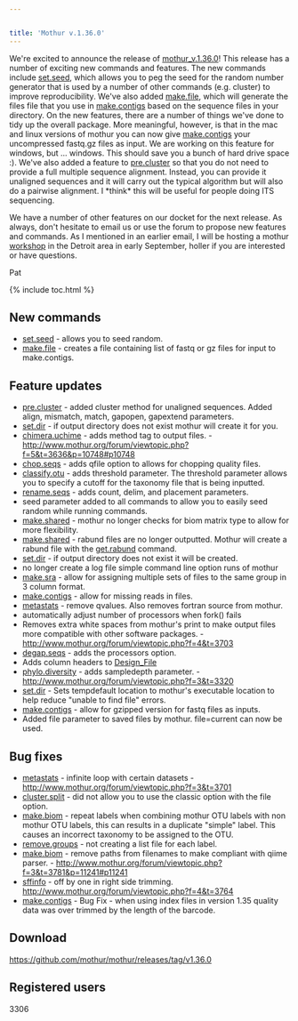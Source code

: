 ```yaml
---


title: 'Mothur v.1.36.0'
---
```

We\'re excited to announce the release of
[mothur\_v.1.36.0](mothur_v.1.36.0)! This release has a
number of exciting new commands and features. The new commands include
[set.seed](set.seed), which allows you to peg the seed for
the random number generator that is used by a number of other commands
(e.g. cluster) to improve reproducibility. We\'ve also added
[make.file](make.file), which will generate the files file
that you use in [make.contigs](make.contigs) based on the
sequence files in your directory. On the new features, there are a
number of things we\'ve done to tidy up the overall package. More
meaningful, however, is that in the mac and linux versions of mothur you
can now give [make.contigs](make.contigs) your uncompressed
fastq.gz files as input. We are working on this feature for windows, but
\... windows. This should save you a bunch of hard drive space :).
We\'ve also added a feature to [pre.cluster](pre.cluster) so
that you do not need to provide a full multiple sequence alignment.
Instead, you can provide it unaligned sequences and it will carry out
the typical algorithm but will also do a pairwise alignment. I \*think\*
this will be useful for people doing ITS sequencing.

We have a number of other features on our docket for the next release.
As always, don\'t hesitate to email us or use the forum to propose new
features and commands. As I mentioned in an earlier email, I will be
hosting a mothur [workshop](workshop) in the Detroit area in
early September, holler if you are interested or have questions.

Pat

{% include toc.html %}

## New commands

-   [set.seed](set.seed) - allows you to seed random.
-   [make.file](make.file) - creates a file containing list
    of fastq or gz files for input to make.contigs.

## Feature updates

-   [pre.cluster](pre.cluster) - added cluster method for
    unaligned sequences. Added align, mismatch, match, gapopen,
    gapextend parameters.
-   [set.dir](set.dir) - if output directory does not exist
    mothur will create it for you.
-   [chimera.uchime](chimera.uchime) - adds method tag to
    output files. -
    <http://www.mothur.org/forum/viewtopic.php?f=5&t=3636&p=10748#p10748>
-   [chop.seqs](chop.seqs) - adds qfile option to allows for
    chopping quality files.
-   [classify.otu](classify.otu) - adds threshold parameter.
    The threshold parameter allows you to specify a cutoff for the
    taxonomy file that is being inputted.
-   [rename.seqs](rename.seqs) - adds count, delim, and
    placement parameters.
-   seed parameter added to all commands to allow you to easily seed
    random while running commands.
-   [make.shared](make.shared) - mothur no longer checks for
    biom matrix type to allow for more flexibility.
-   [make.shared](make.shared) - rabund files are no longer
    outputted. Mothur will create a rabund file with the
    [get.rabund](get.rabund) command.
-   [set.dir](set.dir) - if output directory does not exist
    it will be created.
-   no longer create a log file simple command line option runs of
    mothur
-   [make.sra](make.sra) - allow for assigning multiple sets
    of files to the same group in 3 column format.
-   [make.contigs](make.contigs) - allow for missing reads in
    files.
-   [metastats](metastats) - remove qvalues. Also removes
    fortran source from mothur.
-   automatically adjust number of processors when fork() fails
-   Removes extra white spaces from mothur\'s print to make output files
    more compatible with other software packages. -
    <http://www.mothur.org/forum/viewtopic.php?f=4&t=3703>
-   [degap.seqs](degap.seqs) - adds the processors option.
-   Adds column headers to [Design\_File](Design_File)
-   [phylo.diversity](phylo.diversity) - adds sampledepth
    parameter. - <http://www.mothur.org/forum/viewtopic.php?f=3&t=3320>
-   [set.dir](set.dir) - Sets tempdefault location to
    mothur\'s executable location to help reduce \"unable to find file\"
    errors.
-   [make.contigs](make.contigs) - allow for gzipped version
    for fastq files as inputs.
-   Added file parameter to saved files by mothur. file=current can now
    be used.

## Bug fixes

-   [metastats](metastats) - infinite loop with certain
    datasets - <http://www.mothur.org/forum/viewtopic.php?f=3&t=3701>
-   [cluster.split](cluster.split) - did not allow you to use
    the classic option with the file option.
-   [make.biom](make.biom) - repeat labels when combining
    mothur OTU labels with non mothur OTU labels, this can results in a
    duplicate \"simple\" label. This causes an incorrect taxonomy to be
    assigned to the OTU.
-   [remove.groups](remove.groups) - not creating a list file
    for each label.
-   [make.biom](make.biom) - remove paths from filenames to
    make compliant with qiime parser. -
    <http://www.mothur.org/forum/viewtopic.php?f=3&t=3781&p=11241#p11241>
-   [sffinfo](sffinfo) - off by one in right side trimming.
    <http://www.mothur.org/forum/viewtopic.php?f=4&t=3764>
-   [make.contigs](make.contigs) - Bug Fix - when using index
    files in version 1.35 quality data was over trimmed by the length of
    the barcode.

## Download

<https://github.com/mothur/mothur/releases/tag/v1.36.0>

## Registered users

3306
